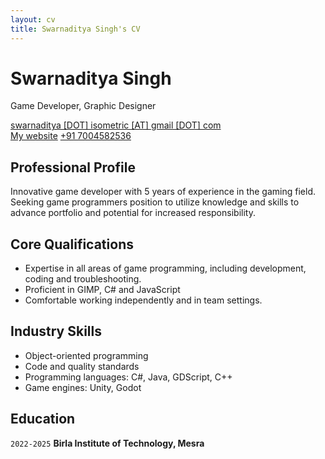 ```yaml
---
layout: cv
title: Swarnaditya Singh's CV
---
```


# Swarnaditya Singh

Game Developer, Graphic Designer

<div id="webaddress">
<a href="mailto:swarnaditya.isometric@gmail.com">swarnaditya [DOT] isometric [AT] gmail [DOT] com</a>
<br>
<a href="https://demonkingswarn.is-a.dev">My website</a>
<a href="#">+91 7004582536</a>
</div>

## Professional Profile

Innovative game developer with 5 years of experience in the gaming field. Seeking game programmers position to utilize knowledge and skills to advance portfolio and potential for increased responsibility.

## Core Qualifications

- Expertise in all areas of game programming, including development, coding and troubleshooting.
- Proficient in GIMP, C# and JavaScript
- Comfortable working independently and in team settings.

## Industry Skills

- Object-oriented programming
- Code and quality standards
- Programming languages: C#, Java, GDScript, C++
- Game engines: Unity, Godot

## Education

`2022-2025`
__Birla Institute of Technology, Mesra__
